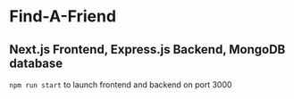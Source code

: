 # Find-A-Friend

## Next.js Frontend, Express.js Backend, MongoDB database

`npm run start` to launch frontend and backend on port 3000